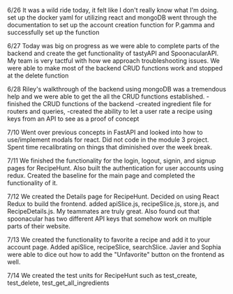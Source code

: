 6/26
It was a wild ride today, it felt like I don't really know what I'm doing.
set up the docker yaml for utilizing react and mongoDB
went through the documentation to set up the account creation function for P.gamma and successfully set up the function

6/27
Today was big on progress as we were able to complete parts of the backend and create the get functionality of tastyAPI and SpoonacularAPI.
My team is very tactful with how we approach troubleshooting issues. We were able to make most of the backend CRUD functions work and stopped at the delete function

6/28
Riley's walkthrough of the backend using mongoDB was a tremendous help and we were able to get the all the CRUD functions established.
-finished the CRUD functions of the backend
-created ingredient file for routers and queries,
-created the ability to let a user rate a recipe using keys from an API to see as a proof of concept

7/10
Went over previous concepts in FastAPI and looked into how to use/implement modals for react. Did not code in the module 3 project. Spent time recalibrating on things that diminished over the week break.

7/11
We finished the functionality for the login, logout, signin, and signup pages for RecipeHunt. Also built the authentication for user accounts using redux. Created the baseline for the main page and completed the functionality of it.

7/12
We created the Details page for RecipeHunt. Decided on using React Redux to build the frontend. added apiSlice.js, recipeSlice.js, store.js, and RecipeDetails.js. My teammates are truly great. Also found out that spoonacular has two different API keys that somehow work on multiple parts of their website.

7/13
We created the functionality to favorite a recipe and add it to your account page.
Added apiSlice, recipeSlice, searchSlice. Javier and Sophia were able to dice out how to add the "Unfavorite" button on the frontend as well.

7/14
We created the test units for RecipeHunt such as test_create, test_delete, test_get_all_ingredients

